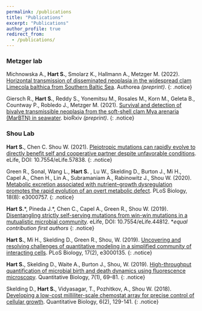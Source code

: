 ```yaml
---
permalink: /publications
title: "Publications"
excerpt: "Publications"
author_profile: true
redirect_from:
  - /publications/
---
```


### Metzger lab

Michnowska A., **Hart S.**, Smolarz K., Hallmann A., Metzger M. (2022). [Horizontal transmission of disseminated neoplasia in the widespread clam Limecola balthica from Southern Baltic Sea](https://doi.org/10.22541/au.164396011.10415595/v1). Authorea *(preprint)*.
{: .notice}


Giersch R., **Hart S.**, Reddy S., Yonemitsu M., Rosales M., Korn M., Geleta B., Countway P., Robledo J., Metzger M. (2021). [Survival and detection of bivalve transmissible neoplasia from the soft-shell clam Mya arenaria (MarBTN) in seawater](https://www.biorxiv.org/content/10.1101/2021.12.25.473725v1). bioRxiv *(preprint)*.
{: .notice}

### Shou Lab

**Hart S.**, Chen C. Shou W. (2021). [Pleiotropic mutations can rapidly evolve to directly benefit self and cooperative partner despite unfavorable conditions](https://elifesciences.org/articles/57838). eLife, DOI: 10.7554/eLife.57838.
{: .notice}

Green R., Sonal, Wang L., **Hart S.** , Lu W., Skelding D., Burton J., Mi H., Capel A., Chen H., Lin A., Subramaniam A., Rabinowitz J., Shou W. (2020). [Metabolic excretion associated with nutrient–growth dysregulation promotes the rapid evolution of an overt metabolic defect](https://journals.plos.org/plosbiology/article?id=10.1371/journal.pbio.3000757). PLoS Biology, 18(8): e3000757.
{: .notice}

**Hart S.**\*, Pineda J.\*, Chen C., Capel A., Green R., Shou W. (2019). [Disentangling strictly self-serving mutations from win-win mutations in a mutualistic microbial community](https://doi.org/10.7554/eLife.44812). eLife, DOI: 10.7554/eLife.44812.
\**equal contribution first authors*
{: .notice}

**Hart S.**, Mi H., Skelding D., Green R., Shou, W. (2019). [Uncovering and resolving challenges of quantitative modeling in a simplified community of interacting cells](https://doi.org/10.1371/journal.pbio.3000135). PLoS Biology, 17(2), e3000135. 
{: .notice}

**Hart S.**, Skelding D., Waite A., Burton J., Shou, W. (2019). [High-throughput quantification of microbial birth and death dynamics using fluorescence microscopy](https://doi.org/10.1007/s40484-018-0160-7). Quantitative Biology, 7(1), 69–81. 
{: .notice}

Skelding D., **Hart S.**, Vidyasagar, T., Pozhitkov, A., Shou W. (2018). [Developing a low-cost milliliter-scale chemostat array for precise control of cellular growth](https://doi.org/10.1007/s40484-018-0143-8). Quantitative Biology, 6(2), 129-141. 
{: .notice}
